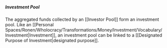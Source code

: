  ##### Investment Pool 
 The aggregated funds collected by an [[Investor Pool]] form an investment pool. Like an [[Personal Spaces/Ronen/Wholocracy/Transformations/Money/Investment/Vocabulary/Investment|Investment]], an investment pool can be linked to a [[Designated Purpose of Investment|designated purpose]].